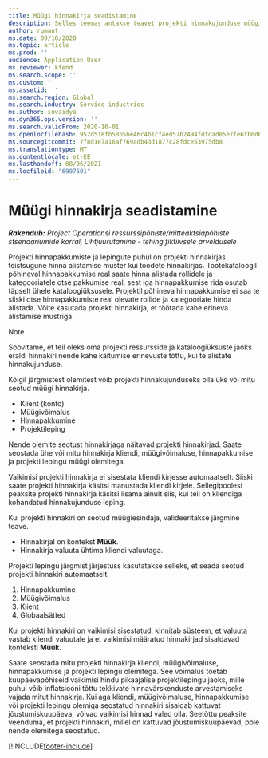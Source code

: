 ```yaml
---
title: Müügi hinnakirja seadistamine
description: Selles teemas antakse teavet projekti hinnakujunduse müügi hinnakirjade kohta.
author: rumant
ms.date: 09/18/2020
ms.topic: article
ms.prod: ''
audience: Application User
ms.reviewer: kfend
ms.search.scope: ''
ms.custom: ''
ms.assetid: ''
ms.search.region: Global
ms.search.industry: Service industries
ms.author: suvaidya
ms.dyn365.ops.version: ''
ms.search.validFrom: 2020-10-01
ms.openlocfilehash: 952d518fb58b5be46c4b1cf4ed57b2494fdfdad85e7fe6fb0d622367bc071b5f
ms.sourcegitcommit: 7f8d1e7a16af769adb43d1877c28fdce53975db8
ms.translationtype: MT
ms.contentlocale: et-EE
ms.lasthandoff: 08/06/2021
ms.locfileid: "6997601"
---
```

# <a name="set-up-a-sales-price-list"></a>Müügi hinnakirja seadistamine

_**Rakendub:** Project Operationsi ressurssipõhiste/mitteaktsiapõhiste stsenaariumide korral,  Lihtjuurutamine - tehing fiktiivsele arveldusele_

Projekti hinnapakkumiste ja lepingute puhul on projekti hinnakirjas teistsugune hinna alistamise muster kui toodete hinnakirjas. Tootekataloogil põhineval hinnapakkumise real saate hinna alistada rollidele ja kategooriatele otse pakkumise real, sest iga hinnapakkumise rida osutab täpselt ühele kataloogiüksusele. Projektil põhineva hinnapakkumise ei saa te siiski otse hinnapakkumiste real olevate rollide ja kategooriate hinda alistada. Võite kasutada projekti hinnakirja, et töötada kahe erineva alistamise mustriga.

> [!NOTE]
> Soovitame, et teil oleks oma projekti ressursside ja kataloogiüksuste jaoks eraldi hinnakiri nende kahe käitumise erinevuste tõttu, kui te alistate hinnakujunduse.

Kõigil järgmistest olemitest võib projekti hinnakujunduseks olla üks või mitu seotud müügi hinnakirja.

- Klient (konto) 
- Müügivõimalus 
- Hinnapakkumine 
- Projektileping

Nende olemite seotust hinnakirjaga näitavad projekti hinnakirjad. Saate seostada ühe või mitu hinnakirja kliendi, müügivõimaluse, hinnapakkumise ja projekti lepingu müügi olemitega.

Vaikimisi projekti hinnakirja ei sisestata kliendi kirjesse automaatselt. Siiski saate projekti hinnakirja käsitsi manustada kliendi kirjele. Sellegipoolest peaksite projekti hinnakirja käsitsi lisama ainult siis, kui teil on kliendiga kohandatud hinnakujunduse leping. 

Kui projekti hinnakiri on seotud müügiesindaja, valideeritakse järgmine teave.

- Hinnakirjal on kontekst **Müük**. 
- Hinnakirja valuuta ühtima kliendi valuutaga. 

Projekti lepingu järgmist järjestuss kasutatakse selleks, et seada seotud projekti hinnakiri automaatselt.

1. Hinnapakkumine
2. Müügivõimalus
3. Klient 
4. Globaalsätted 

Kui projekti hinnakiri on vaikimisi sisestatud, kinnitab süsteem, et valuuta vastab kliendi valuutale ja et vaikimisi määratud hinnakirjad sisaldavad konteksti **Müük**.

Saate seostada mitu projekti hinnakirja kliendi, müügivõimaluse, hinnapakkumise ja projekti lepingu olemitega. See võimalus toetab kuupäevapõhiseid vaikimisi hindu pikaajalise projektilepingu jaoks, mille puhul võib inflatsiooni tõttu tekkivate hinnavärskenduste arvestamiseks vajada mitut hinnakirja. Kui aga kliendi, müügivõimaluse, hinnapakkumise või projekti lepingu olemiga seostatud hinnakiri sisaldab kattuvat jõustumiskuupäeva, võivad vaikimisi hinnad valed olla. Seetõttu peaksite veenduma, et projekti hinnakiri, millel on kattuvad jõustumiskuupäevad, pole nende olemitega seostatud.


[!INCLUDE[footer-include](../includes/footer-banner.md)]